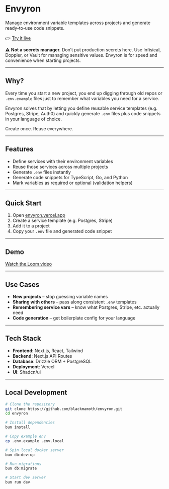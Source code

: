 # Envyron

Manage environment variable templates across projects and generate ready-to-use code snippets.

👉 [Try it live](https://envyron.vercel.app/)

⚠️ **Not a secrets manager.** Don’t put production secrets here. Use Infisical, Doppler, or Vault for managing sensitive values. Envyron is for speed and convenience when starting projects.

---

## Why?

Every time you start a new project, you end up digging through old repos or `.env.example` files just to remember what variables you need for a service.

Envyron solves that by letting you define reusable service templates (e.g. Postgres, Stripe, Auth0) and quickly generate `.env` files plus code snippets in your language of choice.

Create once. Reuse everywhere.

---

## Features

- Define services with their environment variables
- Reuse those services across multiple projects
- Generate `.env` files instantly
- Generate code snippets for TypeScript, Go, and Python
- Mark variables as required or optional (validation helpers)

---

## Quick Start

1. Open [envyron.vercel.app](https://envyron.vercel.app/)
2. Create a service template (e.g. Postgres, Stripe)
3. Add it to a project
4. Copy your `.env` file and generated code snippet

---

## Demo

[Watch the Loom video](https://www.loom.com/share/5a07ffaa8939474d95e0ec1a120905fe?sid=cbc095ae-7421-4569-8513-5e65f4af499d)

---

## Use Cases

- **New projects** – stop guessing variable names
- **Sharing with others** – pass along consistent `.env` templates
- **Remembering service vars** – know what Postgres, Stripe, etc. actually need
- **Code generation** – get boilerplate config for your language

---

## Tech Stack

- **Frontend**: Next.js, React, Tailwind
- **Backend**: Next.js API Routes
- **Database**: Drizzle ORM + PostgreSQL
- **Deployment**: Vercel
- **UI**: Shadcn/ui

---

## Local Development

```bash
# Clone the repository
git clone https://github.com/blackmamoth/envyron.git
cd envyron

# Install dependencies
bun install

# Copy example env
cp .env.example .env.local

# Spin local docker server
bun db:dev:up

# Run migrations
bun db:migrate

# Start dev server
bun run dev
```
